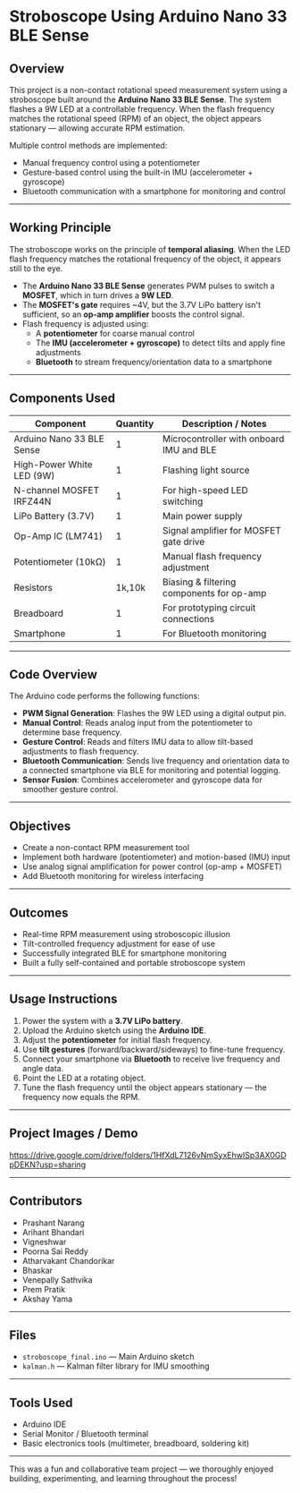 # Stroboscope Using Arduino Nano 33 BLE Sense

## Overview

This project is a non-contact rotational speed measurement system using a stroboscope built around the **Arduino Nano 33 BLE Sense**. The system flashes a 9W LED at a controllable frequency. When the flash frequency matches the rotational speed (RPM) of an object, the object appears stationary — allowing accurate RPM estimation.

Multiple control methods are implemented:
- Manual frequency control using a potentiometer
- Gesture-based control using the built-in IMU (accelerometer + gyroscope)
- Bluetooth communication with a smartphone for monitoring and control

---

## Working Principle

The stroboscope works on the principle of **temporal aliasing**. When the LED flash frequency matches the rotational frequency of the object, it appears still to the eye.

- The **Arduino Nano 33 BLE Sense** generates PWM pulses to switch a **MOSFET**, which in turn drives a **9W LED**.
- The **MOSFET's gate** requires ~4V, but the 3.7V LiPo battery isn't sufficient, so an **op-amp amplifier** boosts the control signal.
- Flash frequency is adjusted using:
  - A **potentiometer** for coarse manual control
  - The **IMU (accelerometer + gyroscope)** to detect tilts and apply fine adjustments
  - **Bluetooth** to stream frequency/orientation data to a smartphone

---

## Components Used

| Component                     | Quantity | Description / Notes                           |
|------------------------------|----------|-----------------------------------------------|
| Arduino Nano 33 BLE Sense    | 1        | Microcontroller with onboard IMU and BLE      |
| High-Power White LED (9W)    | 1        | Flashing light source                         |
| N-channel MOSFET IRFZ44N     | 1        | For high-speed LED switching                  |
| LiPo Battery (3.7V)          | 1        | Main power supply                             |
| Op-Amp IC (LM741)            | 1        | Signal amplifier for MOSFET gate drive        |
| Potentiometer (10kΩ)         | 1        | Manual flash frequency adjustment             |
| Resistors                    | 1k,10k   | Biasing & filtering components for op-amp     |
| Breadboard                   | 1        | For prototyping circuit connections           |
| Smartphone                   | 1        | For Bluetooth monitoring                      |

---

## Code Overview

The Arduino code performs the following functions:

- **PWM Signal Generation**: Flashes the 9W LED using a digital output pin.
- **Manual Control**: Reads analog input from the potentiometer to determine base frequency.
- **Gesture Control**: Reads and filters IMU data to allow tilt-based adjustments to flash frequency.
- **Bluetooth Communication**: Sends live frequency and orientation data to a connected smartphone via BLE for monitoring and potential logging.
- **Sensor Fusion**: Combines accelerometer and gyroscope data for smoother gesture control.

---

## Objectives

- Create a non-contact RPM measurement tool
- Implement both hardware (potentiometer) and motion-based (IMU) input
- Use analog signal amplification for power control (op-amp + MOSFET)
- Add Bluetooth monitoring for wireless interfacing

---

## Outcomes

- Real-time RPM measurement using stroboscopic illusion
- Tilt-controlled frequency adjustment for ease of use
- Successfully integrated BLE for smartphone monitoring
- Built a fully self-contained and portable stroboscope system

---

## Usage Instructions

1. Power the system with a **3.7V LiPo battery**.
2. Upload the Arduino sketch using the **Arduino IDE**.
3. Adjust the **potentiometer** for initial flash frequency.
4. Use **tilt gestures** (forward/backward/sideways) to fine-tune frequency.
5. Connect your smartphone via **Bluetooth** to receive live frequency and angle data.
6. Point the LED at a rotating object.
7. Tune the flash frequency until the object appears stationary — the frequency now equals the RPM.

---

## Project Images / Demo

https://drive.google.com/drive/folders/1HfXdL7126vNmSyxEhwISp3AX0GDpDEKN?usp=sharing

---

## Contributors

- Prashant Narang
- Arihant Bhandari
- Vigneshwar
- Poorna Sai Reddy
- Atharvakant Chandorikar
- Bhaskar
- Venepally Sathvika
- Prem Pratik
- Akshay Yama

---

## Files

- `stroboscope_final.ino` — Main Arduino sketch  
- `kalman.h` — Kalman filter library for IMU smoothing

---

## Tools Used

- Arduino IDE  
- Serial Monitor / Bluetooth terminal  
- Basic electronics tools (multimeter, breadboard, soldering kit)

---

This was a fun and collaborative team project — we thoroughly enjoyed building, experimenting, and learning throughout the process!


